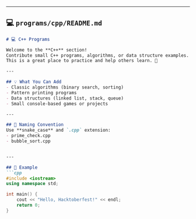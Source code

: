 
---

## 💻 `programs/cpp/README.md`

```markdown
# 💻 C++ Programs

Welcome to the **C++** section!  
Contribute small C++ programs, algorithms, or data structure examples.  
This is a great place to practice and help others learn. 🧠

---

## 💡 What You Can Add
- Classic algorithms (binary search, sorting)
- Pattern printing programs
- Data structures (linked list, stack, queue)
- Small console-based games or projects

---

## 🧩 Naming Convention
Use **snake_case** and `.cpp` extension:
- prime_check.cpp
- bubble_sort.cpp


---

## 🧠 Example
```cpp
#include <iostream>
using namespace std;

int main() {
    cout << "Hello, Hacktoberfest!" << endl;
    return 0;
}
